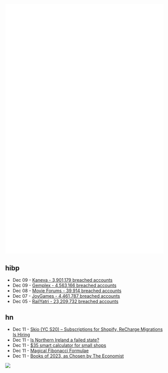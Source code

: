 ![Metrics](https://raw.githubusercontent.com/phixion/phixion/master/metrics.svg)

## hibp

<!--
for https://github.com/phixion/phixion/blob/main/.github/workflows/feeds.yml
-->
<!--START_SECTION:haveibeenpwnd-->
- Dec 09 - [Kaneva - 3,901,179 breached accounts](https://haveibeenpwned.com/PwnedWebsites#Kaneva)
- Dec 09 - [Gemplex - 4,563,166 breached accounts](https://haveibeenpwned.com/PwnedWebsites#Gemplex)
- Dec 08 - [Movie Forums - 39,914 breached accounts](https://haveibeenpwned.com/PwnedWebsites#MovieForums)
- Dec 07 - [JoyGames - 4,461,787 breached accounts](https://haveibeenpwned.com/PwnedWebsites#JoyGames)
- Dec 05 - [RailYatri - 23,209,732 breached accounts](https://haveibeenpwned.com/PwnedWebsites#RailYatri)
<!--END_SECTION:haveibeenpwnd-->

## hn

<!--
for https://github.com/phixion/phixion/blob/main/.github/workflows/feeds.yml
-->
<!--START_SECTION:hn-->
- Dec 11 - [Skio (YC S20) – Subscriptions for Shopify, ReCharge Migrations Is Hiring](https://skio.com/careers/)
- Dec 11 - [Is Northern Ireland a failed state?](https://www.thefitzwilliam.com/p/is-northern-ireland-a-failed-state)
- Dec 11 - [$35 smart calculator for small shops](https://smart.tohands.in/)
- Dec 11 - [Magical Fibonacci Formulae](https://orlp.net/blog/magical-fibonacci-formulae/)
- Dec 11 - [Books of 2023, as Chosen by The Economist](https://www.economist.com/culture/2023/12/01/the-best-books-of-2023-as-chosen-by-the-economist)
<!--END_SECTION:hn-->

<!--
for https://yhype.me
-->
![](https://hit.yhype.me/github/profile?user_id=13013670)
